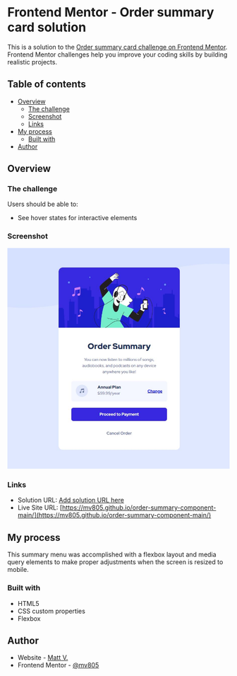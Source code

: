 # Frontend Mentor - Order summary card solution

This is a solution to the [Order summary card challenge on Frontend Mentor](https://www.frontendmentor.io/challenges/order-summary-component-QlPmajDUj). Frontend Mentor challenges help you improve your coding skills by building realistic projects. 

## Table of contents

- [Overview](#overview)
  - [The challenge](#the-challenge)
  - [Screenshot](#screenshot)
  - [Links](#links)
- [My process](#my-process)
  - [Built with](#built-with)
- [Author](#author)


## Overview

### The challenge

Users should be able to:

- See hover states for interactive elements

### Screenshot

![](./screenshot.JPG)

### Links

- Solution URL: [Add solution URL here](https://your-solution-url.com)
- Live Site URL: [https://mv805.github.io/order-summary-component-main/](https://mv805.github.io/order-summary-component-main/)

## My process

This summary menu was accomplished with a flexbox layout and media query elements to make proper adjustments when the screen is resized to mobile.

### Built with

- HTML5
- CSS custom properties
- Flexbox

## Author

- Website - [Matt V.](https://mv805.github.io)
- Frontend Mentor - [@mv805](https://www.frontendmentor.io/profile/mv805)
